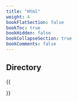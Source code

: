```yaml
---
title: "Html"
weight: 4
bookFlatSection: false
bookToc: true
bookHidden: false
bookCollapseSection: true
bookComments: false
---
```


<!--more-->

## Directory
{{<section>}}
